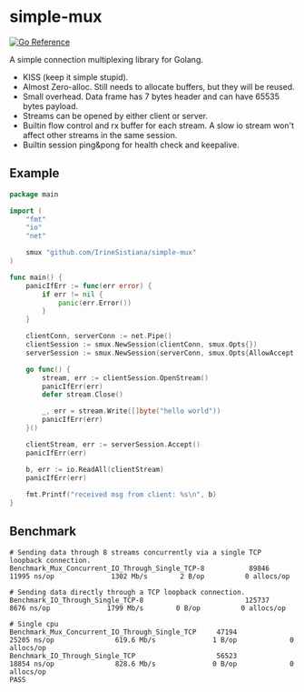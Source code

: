 # simple-mux

[![Go Reference](https://pkg.go.dev/badge/github.com/IrineSistiana/simple-mux.svg)](https://pkg.go.dev/github.com/IrineSistiana/simple-mux)

A simple connection multiplexing library for Golang.

- KISS (keep it simple stupid).
- Almost Zero-alloc. Still needs to allocate buffers, but they will be reused.
- Small overhead. Data frame has 7 bytes header and can have 65535 bytes payload.
- Streams can be opened by either client or server.
- Builtin flow control and rx buffer for each stream. A slow io stream won't affect other streams in the same session.
- Builtin session ping&pong for health check and keepalive.

## Example

```go
package main

import (
	"fmt"
	"io"
	"net"

	smux "github.com/IrineSistiana/simple-mux"
)

func main() {
	panicIfErr := func(err error) {
		if err != nil {
			panic(err.Error())
		}
	}

	clientConn, serverConn := net.Pipe()
	clientSession := smux.NewSession(clientConn, smux.Opts{})
	serverSession := smux.NewSession(serverConn, smux.Opts{AllowAccept: true})

	go func() {
		stream, err := clientSession.OpenStream()
		panicIfErr(err)
		defer stream.Close()

		_, err = stream.Write([]byte("hello world"))
		panicIfErr(err)
	}()

	clientStream, err := serverSession.Accept()
	panicIfErr(err)

	b, err := io.ReadAll(clientStream)
	panicIfErr(err)
	
	fmt.Printf("received msg from client: %s\n", b)
}
```

## Benchmark

```text
# Sending data through 8 streams concurrently via a single TCP loopback connection.
Benchmark_Mux_Concurrent_IO_Through_Single_TCP-8           89846             11995 ns/op              1302 Mb/s        2 B/op          0 allocs/op

# Sending data directly through a TCP loopback connection.
Benchmark_IO_Through_Single_TCP-8                         125737              8676 ns/op              1799 Mb/s        0 B/op          0 allocs/op

# Single cpu
Benchmark_Mux_Concurrent_IO_Through_Single_TCP     47194             25205 ns/op               619.6 Mb/s              1 B/op             0 allocs/op
Benchmark_IO_Through_Single_TCP                    56523             18854 ns/op               828.6 Mb/s              0 B/op             0 allocs/op
PASS
```
